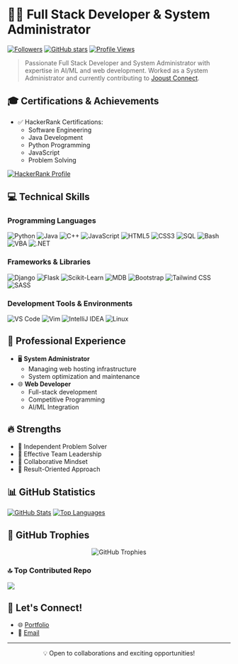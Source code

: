 # 👨‍💻 Full Stack Developer & System Administrator

[![Followers](https://img.shields.io/github/followers/phantom-kali?style=social)](https://github.com/phantom-kali)
[![GitHub stars](https://img.shields.io/github/stars/phantom-kali?style=social)](https://github.com/phantom-kali)
[![Profile Views](https://visitcount.itsvg.in/api?id=phantom-kali&icon=0&color=0)](https://visitcount.itsvg.in)

> Passionate Full Stack Developer and System Administrator with expertise in AI/ML and web development. Worked as a System Administrator and currently contributing to [Jooust Connect](https://jooustconnect.co.ke).

## 🎓 Certifications & Achievements
- ✅ HackerRank Certifications:
  - Software Engineering
  - Java Development
  - Python Programming
  - JavaScript
  - Problem Solving
  
[![HackerRank Profile](https://img.shields.io/badge/HackerRank-Profile-2EC866?style=for-the-badge&logo=HackerRank&logoColor=white)](https://www.hackerrank.com/profile/fideleliudclimax)

## 💻 Technical Skills

### Programming Languages
![Python](https://img.shields.io/badge/Python-14354C?style=for-the-badge&logo=python&logoColor=white)
![Java](https://img.shields.io/badge/Java-ED8B00?style=for-the-badge&logo=openjdk&logoColor=white)
![C++](https://img.shields.io/badge/C++-00599C?style=for-the-badge&logo=c%2B%2B&logoColor=white)
![JavaScript](https://img.shields.io/badge/JavaScript-F7DF1E?style=for-the-badge&logo=javascript&logoColor=black)
![HTML5](https://img.shields.io/badge/HTML5-E34F26?style=for-the-badge&logo=html5&logoColor=white)
![CSS3](https://img.shields.io/badge/CSS3-1572B6?style=for-the-badge&logo=css3&logoColor=white)
![SQL](https://img.shields.io/badge/SQL-4479A1?style=for-the-badge&logo=mysql&logoColor=white)
![Bash](https://img.shields.io/badge/Bash-4EAA25?style=for-the-badge&logo=gnu-bash&logoColor=white)
![VBA](https://img.shields.io/badge/VBA-217346?style=for-the-badge&logo=microsoft-office&logoColor=white)
![.NET](https://img.shields.io/badge/.NET-512BD4?style=for-the-badge&logo=dotnet&logoColor=white)

### Frameworks & Libraries
![Django](https://img.shields.io/badge/Django-092E20?style=for-the-badge&logo=django&logoColor=white)
![Flask](https://img.shields.io/badge/Flask-000000?style=for-the-badge&logo=flask&logoColor=white)
![Scikit-Learn](https://img.shields.io/badge/Scikit--Learn-F7931E?style=for-the-badge&logo=scikit-learn&logoColor=white)
![MDB](https://img.shields.io/badge/MDB-1266F1?style=for-the-badge&logo=material-design&logoColor=white)
![Bootstrap](https://img.shields.io/badge/Bootstrap-7952B3?style=for-the-badge&logo=bootstrap&logoColor=white)
![Tailwind CSS](https://img.shields.io/badge/Tailwind_CSS-38B2AC?style=for-the-badge&logo=tailwind-css&logoColor=white)
![SASS](https://img.shields.io/badge/Sass-CC6699?style=for-the-badge&logo=sass&logoColor=white)

### Development Tools & Environments
![VS Code](https://img.shields.io/badge/VS_Code-007ACC?style=for-the-badge&logo=visual-studio-code&logoColor=white)
![Vim](https://img.shields.io/badge/Vim-019733?style=for-the-badge&logo=vim&logoColor=white)
![IntelliJ IDEA](https://img.shields.io/badge/IntelliJ_IDEA-000000?style=for-the-badge&logo=intellij-idea&logoColor=white)
![Linux](https://img.shields.io/badge/Linux-FCC624?style=for-the-badge&logo=linux&logoColor=black)

## 💼 Professional Experience
- 🖥️ **System Administrator**
  - Managing web hosting infrastructure
  - System optimization and maintenance
- 🌐 **Web Developer**
  - Full-stack development
  - Competitive Programming
  - AI/ML Integration

## 🔥 Strengths
- 💪 Independent Problem Solver
- 👥 Effective Team Leadership
- 🤝 Collaborative Mindset
- 🎯 Result-Oriented Approach

## 📊 GitHub Statistics

[![GitHub Stats](https://github-readme-stats.vercel.app/api?username=phantom-kali&show_icons=true&theme=dark)](https://github.com/phantom-kali)
[![Top Languages](https://github-readme-stats.vercel.app/api/top-langs/?username=phantom-kali&layout=compact&theme=dark)](https://github.com/phantom-kali)


## 🏅 GitHub Trophies
<p align="center">
  <img src="https://github-profile-trophy.vercel.app/?username=phantom-kali&theme=darkhub&column=4&margin-w=15&margin-h=15" alt="GitHub Trophies" />
</p>

### 🔝 Top Contributed Repo
![](https://github-contributor-stats.vercel.app/api?username=phantom-kali&limit=5&theme=dark&combine_all_yearly_contributions=true)

## 🤝 Let's Connect!
- 🌐 [Portfolio](https://jooustconnect.co.ke)
- 📧 [Email](mailto://fideleliudclimax@gmail.com) 

---
<p align="center">💡 Open to collaborations and exciting opportunities!</p>
